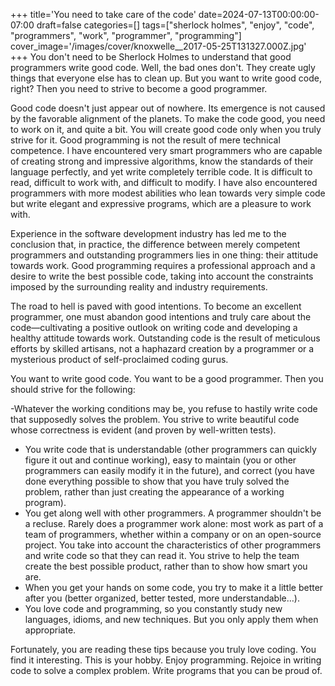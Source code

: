 +++
title='You need to take care of the code'
date=2024-07-13T00:00:00-07:00
draft=false
categories=[]
tags=["sherlock holmes", "enjoy", "code", "programmers", "work", "programmer", "programming"]
cover_image='/images/cover/knoxwelle__2017-05-25T131327.000Z.jpg'
+++
You don't need to be Sherlock Holmes to understand that good programmers write good code. Well, the bad ones don't. They create ugly things that everyone else has to clean up. But you want to write good code, right? Then you need to strive to become a good programmer.

Good code doesn't just appear out of nowhere. Its emergence is not caused by the favorable alignment of the planets. To make the code good, you need to work on it, and quite a bit. You will create good code only when you truly strive for it.
Good programming is not the result of mere technical competence. I have encountered very smart programmers who are capable of creating strong and impressive algorithms, know the standards of their language perfectly, and yet write completely terrible code. It is difficult to read, difficult to work with, and difficult to modify. I have also encountered programmers with more modest abilities who lean towards very simple code but write elegant and expressive programs, which are a pleasure to work with.

Experience in the software development industry has led me to the conclusion that, in practice, the difference between merely competent programmers and outstanding programmers lies in one thing: their attitude towards work. Good programming requires a professional approach and a desire to write the best possible code, taking into account the constraints imposed by the surrounding reality and industry requirements.

The road to hell is paved with good intentions. To become an excellent programmer, one must abandon good intentions and truly care about the code—cultivating a positive outlook on writing code and developing a healthy attitude towards work. Outstanding code is the result of meticulous efforts by skilled artisans, not a haphazard creation by a programmer or a mysterious product of self-proclaimed coding gurus.

You want to write good code. You want to be a good programmer. Then you should strive for the following:

-Whatever the working conditions may be, you refuse to hastily write code that supposedly solves the problem. You strive to write beautiful code whose correctness is evident (and proven by well-written tests).
- You write code that is understandable (other programmers can quickly figure it out and continue working), easy to maintain (you or other programmers can easily modify it in the future), and correct (you have done everything possible to show that you have truly solved the problem, rather than just creating the appearance of a working program).
- You get along well with other programmers. A programmer shouldn't be a recluse. Rarely does a programmer work alone: most work as part of a team of programmers, whether within a company or on an open-source project. You take into account the characteristics of other programmers and write code so that they can read it. You strive to help the team create the best possible product, rather than to show how smart you are.
- When you get your hands on some code, you try to make it a little better after you (better organized, better tested, more understandable…).
- You love code and programming, so you constantly study new languages, idioms, and new techniques. But you only apply them when appropriate.

Fortunately, you are reading these tips because you truly love coding. You find it interesting. This is your hobby. Enjoy programming. 
Rejoice in writing code to solve a complex problem. Write programs that you can be proud of.